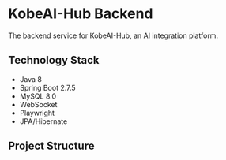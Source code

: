# KobeAI-Hub Backend

The backend service for KobeAI-Hub, an AI integration platform.

## Technology Stack

- Java 8
- Spring Boot 2.7.5
- MySQL 8.0
- WebSocket
- Playwright
- JPA/Hibernate

## Project Structure
